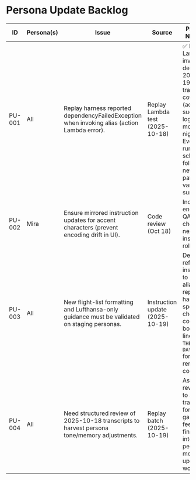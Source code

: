 ﻿# Persona Update Backlog

| ID | Persona(s) | Issue | Source | Proposed Next Step |
|----|-------------|-------|--------|--------------------|
| PU-001 | All | Replay harness reported dependencyFailedException when invoking alias (action Lambda error). | Replay Lambda test (2025-10-18) | ✅ Direct Lambda invoke path deployed 2025-10-19. Expand transcript coverage (add more successful logs) and monitor nightly EventBridge run; schedule follow-up if new payload variants surface. |
| PU-002 | Mira | Ensure mirrored instruction updates for accent characters (prevent encoding drift in UI). | Code review (Oct 18) | Include encoding QA checklist in next instruction rollout. |
| PU-003 | All | New flight-list formatting and Lufthansa-only guidance must be validated on staging personas. | Instruction update (2025-10-19) | Deploy refreshed instructions to staging aliases, run replay harness + spot checks, confirm bold price lines and `THEN`/`NEXT DAY` formatting render correctly. |
| PU-004 | All | Need structured review of 2025-10-18 transcripts to harvest persona tone/memory adjustments. | Replay batch (2025-10-19) | Assign reviewers to annotate transcripts for tonal gaps, then feed findings into the persona memory upgrade workshop. |
